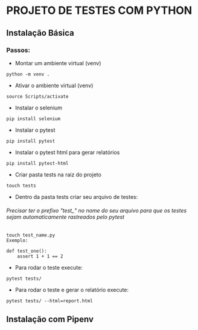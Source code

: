 # PROJETO DE TESTES COM PYTHON

## Instalação Básica
### Passos:
- Montar um ambiente virtual (venv)
```
python -m venv .
```
- Ativar o ambiente virtual (venv)
```
source Scripts/activate
```
- Instalar o selenium
```
pip install selenium
```
- Instalar o pytest
```
pip install pytest
```
- Instalar o pytest html para gerar relatórios
```
pip install pytest-html
```
- Criar pasta tests na raiz do projeto
```
touch tests
```
- Dentro da pasta tests criar seu arquivo de testes:
###### Precisar ter o prefixo "test_" no nome do seu arquivo para que os testes sejam automaticamente rastreados pelo pytest
```
touch test_name.py 
Exemplo:

def test_one():
    assert 1 + 1 == 2
```
- Para rodar o teste execute:
```
pytest tests/
```
- Para rodar o teste e gerar o relatório execute:
```
pytest tests/ --html=report.html
```


## Instalação com Pipenv
